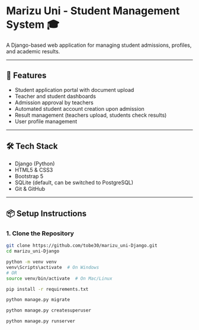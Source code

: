 # Marizu Uni - Student Management System 🎓

A Django-based web application for managing student admissions, profiles, and academic results.

---

## 🚀 Features

- Student application portal with document upload
- Teacher and student dashboards
- Admission approval by teachers
- Automated student account creation upon admission
- Result management (teachers upload, students check results)
- User profile management

---

## 🛠 Tech Stack

- Django (Python)
- HTML5 & CSS3
- Bootstrap 5
- SQLite (default, can be switched to PostgreSQL)
- Git & GitHub

---

## 📦 Setup Instructions

### 1. Clone the Repository

```bash
git clone https://github.com/tobe30/marizu_uni-Django.git
cd marizu_uni-Django

python -m venv venv
venv\Scripts\activate  # On Windows
# OR
source venv/bin/activate  # On Mac/Linux

pip install -r requirements.txt

python manage.py migrate

python manage.py createsuperuser

python manage.py runserver


